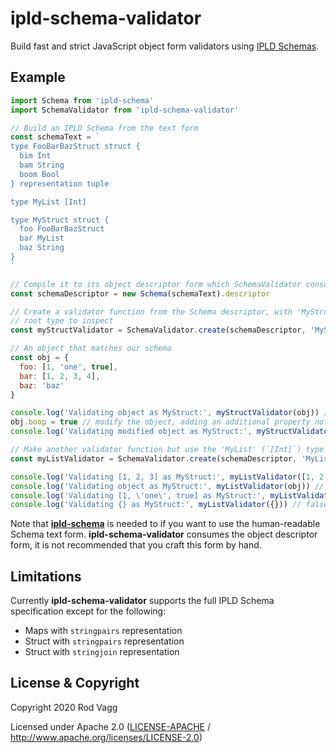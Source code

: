 # ipld-schema-validator

Build fast and strict JavaScript object form validators using [IPLD Schemas](https://specs.ipld.io/schemas/).

## Example

```js
import Schema from 'ipld-schema'
import SchemaValidator from 'ipld-schema-validator'

// Build an IPLD Schema from the text form
const schemaText = `
type FooBarBazStruct struct {
  bim Int
  bam String
  boom Bool
} representation tuple

type MyList [Int]

type MyStruct struct {
  foo FooBarBazStruct
  bar MyList
  baz String
}
`

// Compile it to its object descriptor form which SchemaValidator consumes
const schemaDescriptor = new Schema(schemaText).descriptor

// Create a validator function from the Schema descriptor, with 'MyStruct' as the
// root type to inspect
const myStructValidator = SchemaValidator.create(schemaDescriptor, 'MyStruct')

// An object that matches our schema
const obj = {
  foo: [1, 'one', true],
  bar: [1, 2, 3, 4],
  baz: 'baz'
}

console.log('Validating object as MyStruct:', myStructValidator(obj)) // true
obj.boop = true // modify the object, adding an additional property not defined by the schema
console.log('Validating modified object as MyStruct:', myStructValidator(obj)) // false

// Make another validator function but use the 'MyList' (`[Int]`) type as the root
const myListValidator = SchemaValidator.create(schemaDescriptor, 'MyList')

console.log('Validating [1, 2, 3] as MyStruct:', myListValidator([1, 2, 3])) // true
console.log('Validating object as MyStruct:', myListValidator(obj)) // false
console.log('Validating [1, \'one\', true] as MyStruct:', myListValidator([1, 'one', true])) // false
console.log('Validating {} as MyStruct:', myListValidator({})) // false
```

Note that **[ipld-schema](https://ghub.io/ipld-schema)** is needed to if you want to use the human-readable Schema text form. **ipld-schema-validator** consumes the object descriptor form, it is not recommended that you craft this form by hand.

## Limitations

Currently **ipld-schema-validator** supports the full IPLD Schema specification except for the following:

* Maps with `stringpairs` representation
* Struct with `stringpairs` representation
* Struct with `stringjoin` representation

## License & Copyright

Copyright 2020 Rod Vagg

Licensed under Apache 2.0 ([LICENSE-APACHE](LICENSE-APACHE) / http://www.apache.org/licenses/LICENSE-2.0)
